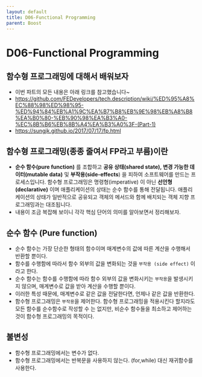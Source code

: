 ```yaml
---
layout: default
title: D06-Functional Programming
parent: Boost
---
```

# D06-Functional Programming

## 함수형 프로그래밍에 대해서 배워보자

- 이번 파트의 모든 내용은 아래 링크를 참고했습니다~
- https://github.com/FEDevelopers/tech.description/wiki/%ED%95%A8%EC%88%98%ED%98%95-%ED%94%84%EB%A1%9C%EA%B7%B8%EB%9E%98%EB%A8%B8%EA%B0%80-%EB%90%98%EA%B3%A0-%EC%8B%B6%EB%8B%A4%EA%B3%A0%3F-(Part-1)
- https://sungjk.github.io/2017/07/17/fp.html

## 함수형 프로그래밍(종종 줄여서 FP라고 부름)이란

-  **순수 함수(pure function)** 를 조합하고 **공유 상태(shared state), 변경 가능한 데이터(mutable data)** 및 **부작용(side-effects**) 을 피하여 소프트웨어를 만드는 프로세스입니다. 함수형 프로그래밍은 명령형(imperative) 이 아닌 **선언형(declarative)** 이며 애플리케이션의 상태는 순수 함수를 통해 전달됩니다. 애플리케이션의 상태가 일반적으로 공유되고 객체의 메서드와 함께 배치되는 객체 지향 프로그래밍과는 대조됩니다.
- 내용이 조금 복잡해 보이니 각각 핵심 단어의 의미를 알아보면서 정리해보자.

## 순수 함수 (Pure function)
- 순수 함수는 가장 단순한 형태의 함수이며 매계변수의 값에 따른 계산을 수행해서 반환할 뿐이다. 
- 함수를 수행함에 따라서 함수 외부의 값을 변화되는 것을 `부작용 (side effect)` 이라고 한다.
- 순수 함수는 함수를 수행함에 따라 함수 외부의 값을 변화시키는 `부작용`을 발생시키지 않으며, 매계변수로 값을 받아 계산을 수행할 뿐이다.
- 이러한 특성 때문에, 매계변수로 같은 값을 전달한다면, 언제나 같은 값을 반환한다.
- 함수형 프로그래밍은  `부작용`을 제어한다. 함수형 프로그래밍을 적용시킨다 할지라도 모든 함수를 순수함수로 작성할 수 는 없지만, 비순수 함수들을 최소하고 제어하는 것이 함수형 프로그래밍의 목적이다.

## 불변성
- 함수형 프로그래밍에서는 변수가 없다.
- 함수형 프로그래밍에서는 반복문을 사용하지 않는다. (for,while) 대신 재귀함수를 사용한다.